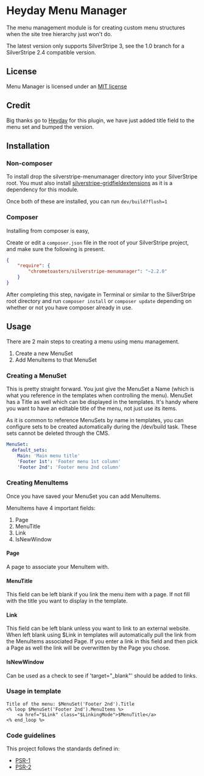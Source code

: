 # Heyday Menu Manager

The menu management module is for creating custom menu structures when the site tree hierarchy just won't do.

The latest version only supports SilverStripe 3, see the 1.0 branch for a SilverStripe 2.4 compatible version.

## License

Menu Manager is licensed under an [MIT license](http://heyday.mit-license.org/)

## Credit

Big thanks go to [Heyday](https://github.com/heyday) for this plugin, we have just added title field to the menu set and bumped the version.  


## Installation

### Non-composer

To install drop the silverstripe-menumanager directory into your SilverStripe root. You must also install [silverstripe-gridfieldextensions](https://github.com/ajshort/silverstripe-gridfieldextensions) as it is a dependency for this module.

Once both of these are installed, you can run `dev/build?flush=1`

### Composer

Installing from composer is easy, 

Create or edit a `composer.json` file in the root of your SilverStripe project, and make sure the following is present.

```json
{
    "require": {
        "chrometoasters/silverstripe-menumanager": "~2.2.0"
    }
}
```

After completing this step, navigate in Terminal or similar to the SilverStripe root directory and run `composer install` or `composer update` depending on whether or not you have composer already in use.

## Usage
There are 2 main steps to creating a menu using menu management.

1. Create a new MenuSet
2. Add MenuItems to that MenuSet

### Creating a MenuSet

This is pretty straight forward. You just give the MenuSet a Name (which is what you reference in the templates when controlling the menu).
MenuSet has a Title as well which can be displayed in the templates. It's handy where you want to have an editable title of the menu, not just use its items. 

As it is common to reference MenuSets by name in templates, you can configure sets to be created automatically during the /dev/build task. These sets cannot be deleted through the CMS.

```yaml
MenuSet:
  default_sets:
    Main: 'Main menu title'
    'Footer 1st': 'Footer menu 1st column'
    'Footer 2nd': 'Footer menu 2nd column'
```


### Creating MenuItems

Once you have saved your MenuSet you can add MenuItems.

MenuItems have 4 important fields:

1. Page
2. MenuTitle
3. Link
4. IsNewWindow

#### Page
A page to associate your MenuItem with.

#### MenuTitle
This field can be left blank if you link the menu item with a page. If not fill with the title you want to display in the template.

#### Link
This field can be left blank unless you want to link to an external website.
When left blank using $Link in templates will automatically pull the link from
the MenuItems associated Page.
If you enter a link in this field and then pick a Page as well the link will
be overwritten by the Page you chose.


#### IsNewWindow
Can be used as a check to see if 'target="_blank"' should be added to links.


### Usage in template

    Title of the menu: $MenuSet('Footer 2nd').Title
	<% loop $MenuSet('Footer 2nd').MenuItems %>
		<a href="$Link" class="$LinkingMode">$MenuTitle</a>
	<% end_loop %>


### Code guidelines

This project follows the standards defined in:

* [PSR-1](https://github.com/pmjones/fig-standards/blob/psr-1-style-guide/proposed/PSR-1-basic.md)
* [PSR-2](https://github.com/pmjones/fig-standards/blob/psr-1-style-guide/proposed/PSR-2-advanced.md)



